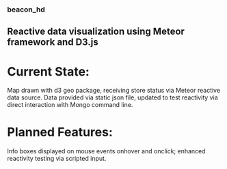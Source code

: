 ### beacon_hd

## Reactive data visualization using Meteor framework and D3.js

# Current State:

Map drawn with d3 geo package, receiving store status via Meteor reactive data source. Data provided via static json file, updated to test reactivity via direct interaction with Mongo command line.

# Planned Features:

Info boxes displayed on mouse events onhover and onclick; enhanced reactivity testing via scripted input. 



